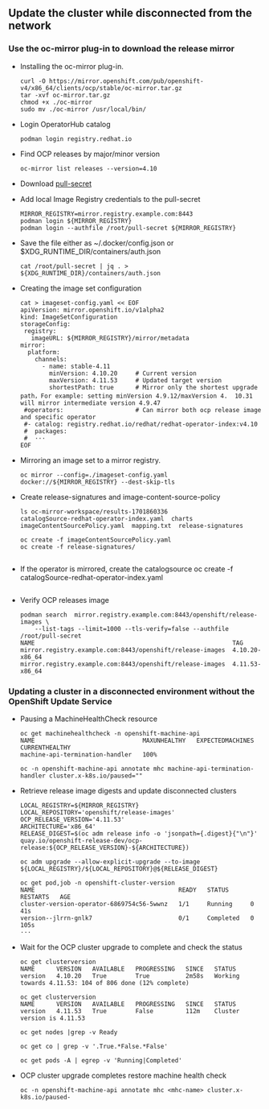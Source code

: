 ## Update the cluster while disconnected from the network

### Use the oc-mirror plug-in to download the release mirror

* Installing the oc-mirror plug-in.
  ```
  curl -O https://mirror.openshift.com/pub/openshift-v4/x86_64/clients/ocp/stable/oc-mirror.tar.gz
  tar -xvf oc-mirror.tar.gz
  chmod +x ./oc-mirror
  sudo mv ./oc-mirror /usr/local/bin/
  ```

* Login OperatorHub catalog
  ```
  podman login registry.redhat.io
  ```

* Find OCP releases by major/minor version
  ```
  oc-mirror list releases --version=4.10
  ```

* Download [pull-secret](https://console.redhat.com/openshift/install/pull-secret)

* Add local Image Registry credentials to the pull-secret
  ```
  MIRROR_REGISTRY=mirror.registry.example.com:8443
  podman login ${MIRROR_REGISTRY}
  podman login --authfile /root/pull-secret ${MIRROR_REGISTRY}
  ```

* Save the file either as ~/.docker/config.json or $XDG_RUNTIME_DIR/containers/auth.json
  ```
  cat /root/pull-secret | jq . > ${XDG_RUNTIME_DIR}/containers/auth.json
  ```

* Creating the image set configuration
  ```
  cat > imageset-config.yaml << EOF
  apiVersion: mirror.openshift.io/v1alpha2
  kind: ImageSetConfiguration
  storageConfig:
   registry:
     imageURL: ${MIRROR_REGISTRY}/mirror/metadata
  mirror:
    platform:
      channels:
        - name: stable-4.11
          minVersion: 4.10.20     # Current version
          maxVersion: 4.11.53     # Updated target version
          shortestPath: true      # Mirror only the shortest upgrade path，For example: setting minVersion 4.9.12/maxVersion 4.  10.31 will mirror intermediate version 4.9.47
   #operators:                    # Can mirror both ocp release image and specific operator
   #- catalog: registry.redhat.io/redhat/redhat-operator-index:v4.10
   #  packages:
   #  ···
  EOF
  ```

* Mirroring an image set to a mirror registry.
  ```
  oc mirror --config=./imageset-config.yaml docker://${MIRROR_REGISTRY} --dest-skip-tls
  ```

* Create release-signatures and image-content-source-policy
  ```
  ls oc-mirror-workspace/results-1701860336
  catalogSource-redhat-operator-index.yaml  charts  imageContentSourcePolicy.yaml  mapping.txt  release-signatures

  oc create -f imageContentSourcePolicy.yaml
  oc create -f release-signatures/
  ```
  
  ```

* If the operator is mirrored, create the catalogsource
  oc create -f catalogSource-redhat-operator-index.yaml
  ```

* Verify OCP releases image
  ```
  podman search  mirror.registry.example.com:8443/openshift/release-images \
      --list-tags --limit=1000 --tls-verify=false --authfile /root/pull-secret
  NAME                                                       TAG
  mirror.registry.example.com:8443/openshift/release-images  4.10.20-x86_64
  mirror.registry.example.com:8443/openshift/release-images  4.11.53-x86_64
  ```

### Updating a cluster in a disconnected environment without the OpenShift Update Service

* Pausing a MachineHealthCheck resource
  ```
  oc get machinehealthcheck -n openshift-machine-api
  NAME                              MAXUNHEALTHY   EXPECTEDMACHINES   CURRENTHEALTHY
  machine-api-termination-handler   100% 

  oc -n openshift-machine-api annotate mhc machine-api-termination-handler cluster.x-k8s.io/paused=""
  ```

* Retrieve release image digests and update disconnected clusters
  ```
  LOCAL_REGISTRY=${MIRROR_REGISTRY}
  LOCAL_REPOSITORY='openshift/release-images'
  OCP_RELEASE_VERSION='4.11.53'
  ARCHITECTURE='x86_64'
  RELEASE_DIGEST=$(oc adm release info -o 'jsonpath={.digest}{"\n"}' quay.io/openshift-release-dev/ocp-release:${OCP_RELEASE_VERSION}-${ARCHITECTURE})

  oc adm upgrade --allow-explicit-upgrade --to-image ${LOCAL_REGISTRY}/${LOCAL_REPOSITORY}@${RELEASE_DIGEST}

  oc get pod,job -n openshift-cluster-version
  NAME                                        READY   STATUS      RESTARTS   AGE
  cluster-version-operator-6869754c56-5wwnz   1/1     Running     0          41s
  version--jlrrn-gnlk7                        0/1     Completed   0          105s
  ···
  ```

* Wait for the OCP cluster upgrade to complete and check the status
  ```
  oc get clusterversion
  NAME      VERSION   AVAILABLE   PROGRESSING   SINCE   STATUS
  version   4.10.20   True        True          2m58s   Working towards 4.11.53: 104 of 806 done (12% complete)

  oc get clusterversion
  NAME      VERSION   AVAILABLE   PROGRESSING   SINCE   STATUS
  version   4.11.53   True        False         112m    Cluster version is 4.11.53

  oc get nodes |grep -v Ready

  oc get co | grep -v '.True.*False.*False' 

  oc get pods -A | egrep -v 'Running|Completed'
  ```

* OCP cluster upgrade completes restore machine health check
  ```
  oc -n openshift-machine-api annotate mhc <mhc-name> cluster.x-k8s.io/paused-
  ```
